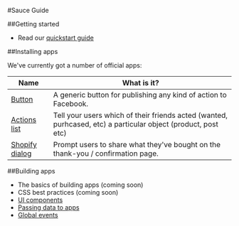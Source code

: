 #Sauce Guide

##Getting started

* Read our [quickstart guide](/content/quickstart.md)


##Installing apps

We've currently got a number of official apps:

|                               Name                               |                                                  What is it?                                                  |
| ---------------------------------------------------------------- | ------------------------------------------------------------------------------------------------------------- |
| [Button](https://github.com/sauce/app-button)                    | A generic button for publishing any kind of action to Facebook.                                               |
| [Actions list](https://github.com/sauce/app-object-actions-list) | Tell your users which of their friends acted (wanted, purhcased, etc) a particular object (product, post etc) |
| [Shopify dialog](https://github.com/sauce/app-dialog)            | Prompt users to share what they've bought on the thank-you / confirmation page.                                                                                                              |
  


##Building apps

* The basics of building apps (coming soon)
* CSS best practices (coming soon)
* [UI components](/content/ui.md)
* [Passing data to apps](/content/data.md)
* [Global events](/content/events.md)



